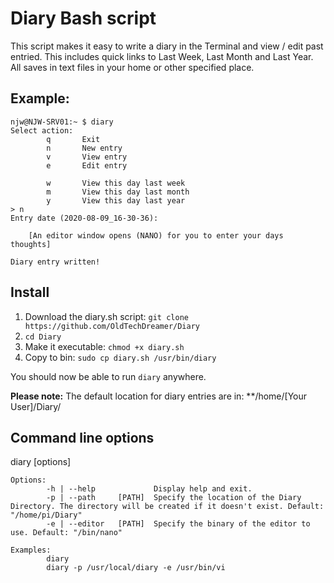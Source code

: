 # Diary Bash script

This script makes it easy to write a diary in the Terminal and view / edit past entried.
This includes quick links to Last Week, Last Month and Last Year.
All saves in text files in your home or other specified place.

## Example:

```
njw@NJW-SRV01:~ $ diary
Select action:
        q       Exit
        n       New entry
        v       View entry
        e       Edit entry

        w       View this day last week
        m       View this day last month
        y       View this day last year
> n
Entry date (2020-08-09_16-30-36):

	[An editor window opens (NANO) for you to enter your days thoughts]

Diary entry written!
```

## Install

1. Download the diary.sh script: `git clone https://github.com/OldTechDreamer/Diary`
3. `cd Diary`
4. Make it executable: `chmod +x diary.sh`
5. Copy to bin: `sudo cp diary.sh /usr/bin/diary`

You should now be able to run `diary` anywhere.

**Please note:** The default location for diary entries are in: **/home/[Your User]/Diary/

## Command line options

diary [options]

	Options:
			-h | --help             Display help and exit.
			-p | --path     [PATH]  Specify the location of the Diary Directory. The directory will be created if it doesn't exist. Default: "/home/pi/Diary"
			-e | --editor   [PATH]  Specify the binary of the editor to use. Default: "/bin/nano"

	Examples:
			diary
			diary -p /usr/local/diary -e /usr/bin/vi
